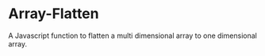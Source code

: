 # Array-Flatten
A Javascript function to flatten a multi dimensional array to one dimensional array.
